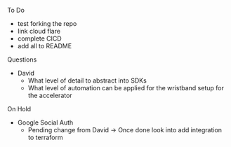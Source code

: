 To Do
- test forking the repo
- link cloud flare
- complete CICD
- add all to README

Questions
- David
    - What level of detail to abstract into SDKs
    - What level of automation can be applied for the wristband setup for the accelerator

On Hold
- Google Social Auth
    - Pending change from David -> Once done look into add integration to terraform 